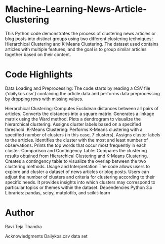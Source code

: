 # Machine-Learning-News-Article-Clustering
This Python code demonstrates the process of clustering news articles or blog posts into distinct groups using two different clustering techniques: Hierarchical Clustering and K-Means Clustering. The dataset used contains articles with multiple features, and the goal is to group similar articles together based on their content.
# Code Highlights
Data Loading and Preprocessing: The code starts by reading a CSV file ('dailykos.csv') containing the article data and performs data preprocessing by dropping rows with missing values.

Hierarchical Clustering:
Computes Euclidean distances between all pairs of articles.
Converts the distances into a square matrix.
Generates a linkage matrix using the Ward method.
Plots a dendrogram to visualize the hierarchical clustering.
Assigns cluster labels based on a specified threshold.
K-Means Clustering:
Performs K-Means clustering with a specified number of clusters (in this case, 7 clusters).
Assigns cluster labels to the articles.
Identifies the cluster with the most and least number of observations.
Prints the top words that occur most frequently in each cluster.
Comparison and Contingency Table:
Compares the clustering results obtained from Hierarchical Clustering and K-Means Clustering.
Creates a contingency table to visualize the overlap between the two clustering methods.
Usage and Interpretation
The code allows users to explore and cluster a dataset of news articles or blog posts.
Users can adjust the number of clusters and criteria for clustering according to their specific needs.
It provides insights into which clusters may correspond to particular topics or themes within the dataset.
Dependencies
Python 3.x
Libraries: pandas, scipy, matplotlib, and scikit-learn
# Author
Ravi Teja Thandra

Acknowledgments
Dailykos.csv data set
